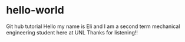# hello-world
Git hub tutorial
Hello my name is Eli and I am a second term mechanical engineering student here at UNL
Thanks for listening!!
